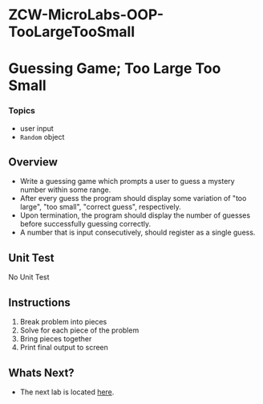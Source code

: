# ZCW-MicroLabs-OOP-TooLargeTooSmall

# Guessing Game; Too Large Too Small

### Topics
* user input
* `Random` object

## Overview
* Write a guessing game which prompts a user to guess a mystery number within some range.
* After every guess the program should display some variation of "too large", "too small", "correct guess", respectively.
* Upon termination, the program should display the number of guesses before successfully guessing correctly.
* A number that is input consecutively, should register as a single guess.

## Unit Test
No Unit Test

## Instructions

1. Break problem into pieces
2. Solve for each piece of the problem
3. Bring pieces together
4. Print final output to screen

## Whats Next?
* The next lab is located [here](https://github.com/Zipcoder/ZCW-MicroLabs-OOP-SumOfInput).
